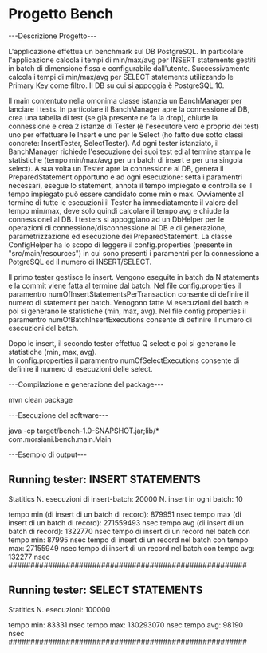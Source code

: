 Progetto Bench
==============

---Descrizione Progetto---

L'applicazione effettua un benchmark sul DB PostgreSQL. In particolare l'applicazione calcola i tempi di min/max/avg per INSERT statements gestiti in batch di dimensione fissa e configurabile dall'utente. Successivamente calcola i tempi di min/max/avg per SELECT statements utilizzando le Primary Key come filtro. Il DB su cui si appoggia è PostgreSQL 10.

Il main contentuto nella omonima classe istanzia un BanchManager per lanciare i tests.
In particolare il BanchManager apre la connessione al DB, crea una tabella di test (se già presente ne fa la drop), chiude la connessione e crea 2 istanze di Tester  (è l'esecutore vero e proprio dei test) uno per effettuare le Insert e uno per le Select (ho fatto due sotto classi concrete: InsertTester, SelectTester). Ad ogni tester istanziato, il BanchManager richiede l'esecuzione dei suoi test ed al termine stampa le statistiche (tempo min/max/avg per un batch di insert e per una singola select).
A sua volta un Tester apre la connessione al DB, genera il PreparedStatement opportuno e ad ogni esecuzione: setta i paramentri necessari, esegue lo statement, annota il tempo impiegato e controlla se il tempo impiegato può essere candidato come min o max. Ovviamente al termine di tutte le esecuzioni il Tester ha immediatamente il valore del tempo min/max, deve solo quindi calcolare il tempo avg e chiude la connessionel al DB.
I testers si appoggiano ad un DbHelper per le operazioni di connessione/disconnessione al DB e di generazione, parametrizzazione ed esecuzione dei PreparedStatement.
La classe ConfigHelper ha lo scopo di leggere il config.properties (presente in "src/main/resources") in cui sono presenti i paramentri per la connessione a PotgreSQL ed il numero di INSERT/SELECT.

Il primo tester gestisce le insert. Vengono eseguite in batch da N statements e la commit viene fatta al termine dal batch.
Nel file config.properties il paramentro numOfInsertStatementsPerTransaction consente di definire il numero di statement per batch.
Venogono fatte M esecuzioni del batch e poi si generano le statistiche (min, max, avg). 
Nel file config.properties il paramentro numOfBatchInsertExecutions consente di definire il numero di esecuzioni del batch.

Dopo le insert, il secondo tester effettua Q select e poi si generano le statistiche (min, max, avg).   
In config.properties il paramentro numOfSelectExecutions consente di definire il numero di esecuzioni delle select.

---Compilazione e generazione del package---

mvn clean package

---Esecuzione del software---

java -cp target/bench-1.0-SNAPSHOT.jar;lib/* com.morsiani.bench.main.Main

---Esempio di output---

Running tester: INSERT STATEMENTS
------------------------------------------------------
Statitics
N. esecuzioni di insert-batch: 20000
N. insert in ogni batch: 10

tempo min (di insert di un batch di record): 879951 nsec
tempo max (di insert di un batch di record): 271559493 nsec
tempo avg (di insert di un batch di record): 1322770 nsec
tempo di insert di un record nel batch con tempo min: 87995 nsec
tempo di insert di un record nel batch con tempo max: 27155949 nsec
tempo di insert di un record nel batch con tempo avg: 132277 nsec
######################################################


Running tester: SELECT STATEMENTS
------------------------------------------------------
Statitics
N. esecuzioni: 100000

tempo min: 83331 nsec
tempo max: 130293070 nsec
tempo avg: 98190 nsec
######################################################
